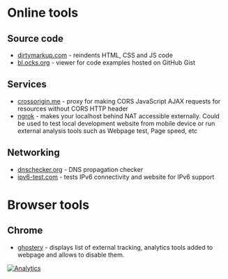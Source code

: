 
# Online tools

## Source code

* [dirtymarkup.com](http://www.dirtymarkup.com/) - reindents HTML, CSS and JS code
* [bl.ocks.org](http://bl.ocks.org/) - viewer for code examples hosted on GitHub Gist

## Services

* [crossorigin.me](http://crossorigin.me) - proxy for making CORS JavaScript AJAX requests for resources without CORS HTTP header
* [ngrok](https://ngrok.com/) - makes your localhost behind NAT accessible externally. Could be used to test local development website from mobile device or run external analysis tools such as Webpage test, Page speed, etc

## Networking 

* [dnschecker.org](https://dnschecker.org) - DNS propagation checker
* [ipv6-test.com](http://ipv6-test.com/) - tests IPv6 connectivity and website for IPv6 support

# Browser tools

## Chrome

* [ghostery](https://chrome.google.com/webstore/detail/ghostery/mlomiejdfkolichcflejclcbmpeaniij?hl=en) - displays list of external tracking, analytics tools added to webpage and allows to disable them.  


[![Analytics](https://ga-beacon.appspot.com/UA-1286259-12/geolinks/README)](https://github.com/igrigorik/ga-beacon)

